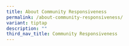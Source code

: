 ```yaml
---
title: About Community Responsiveness
permalink: /about-community-responsiveness/
variant: tiptap
description: ""
third_nav_title: Community Responsiveness
---
```

